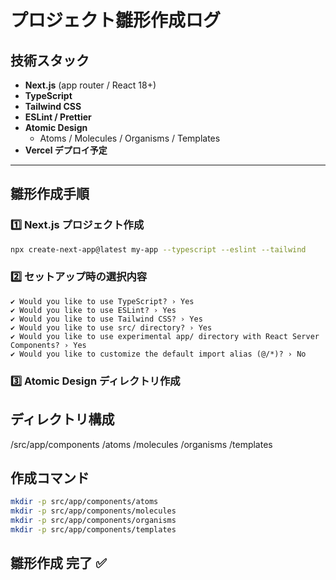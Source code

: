 # プロジェクト雛形作成ログ

## 技術スタック

- **Next.js** (app router / React 18+)
- **TypeScript**
- **Tailwind CSS**
- **ESLint / Prettier**
- **Atomic Design**
    - Atoms / Molecules / Organisms / Templates
- **Vercel デプロイ予定**

---

## 雛形作成手順

### 1️⃣ Next.js プロジェクト作成

```bash
npx create-next-app@latest my-app --typescript --eslint --tailwind
```

### 2️⃣ セットアップ時の選択内容

```text
✔ Would you like to use TypeScript? › Yes
✔ Would you like to use ESLint? › Yes
✔ Would you like to use Tailwind CSS? › Yes
✔ Would you like to use src/ directory? › Yes
✔ Would you like to use experimental app/ directory with React Server Components? › Yes
✔ Would you like to customize the default import alias (@/*)? › No
```

### 3️⃣ Atomic Design ディレクトリ作成

## ディレクトリ構成

/src/app/components
  /atoms
  /molecules
  /organisms
  /templates

## 作成コマンド

```bash
mkdir -p src/app/components/atoms
mkdir -p src/app/components/molecules
mkdir -p src/app/components/organisms
mkdir -p src/app/components/templates
```

## 雛形作成 完了 ✅